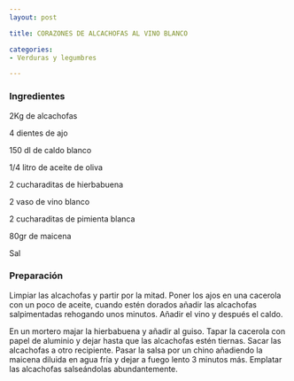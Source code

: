 ```yaml
---
layout: post

title: CORAZONES DE ALCACHOFAS AL VINO BLANCO

categories:
- Verduras y legumbres

---
```

<h3>Ingredientes</h3>

2Kg de alcachofas

4 dientes de ajo

150 dl de caldo blanco

1/4 litro de aceite de oliva

2 cucharaditas de hierbabuena

2 vaso de vino blanco

2 cucharaditas de pimienta blanca

80gr de maicena

Sal

<h3>Preparación</h3>

Limpiar las alcachofas y partir por la mitad. Poner los ajos en una cacerola con un poco de aceite, cuando estén dorados añadir las alcachofas salpimentadas rehogando unos minutos. Añadir el vino y después el caldo.

En un mortero majar la hierbabuena y añadir al guiso. Tapar la cacerola con papel de aluminio y dejar hasta que las alcachofas estén tiernas. Sacar las alcachofas a otro recipiente. Pasar la salsa por un chino añadiendo la maicena diluida en agua fría y dejar a fuego lento 3 minutos más. Emplatar las alcachofas salseándolas abundantemente.